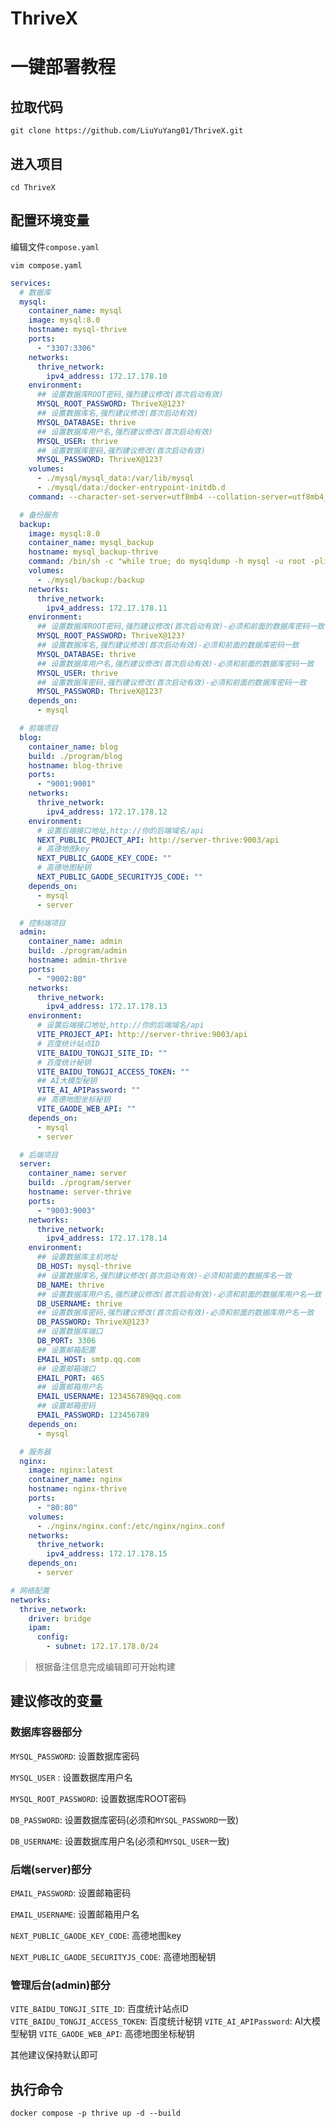 # ThriveX

# 一键部署教程

## 拉取代码
```shell
git clone https://github.com/LiuYuYang01/ThriveX.git
```

## 进入项目
```shell
cd ThriveX
```
## 配置环境变量
编辑文件`compose.yaml`

```shell
vim compose.yaml
```
```yaml
services:
  # 数据库
  mysql:
    container_name: mysql
    image: mysql:8.0
    hostname: mysql-thrive
    ports:
      - "3307:3306"
    networks:
      thrive_network:
        ipv4_address: 172.17.178.10
    environment:
      ## 设置数据库ROOT密码,强烈建议修改(首次启动有效)
      MYSQL_ROOT_PASSWORD: ThriveX@123?
      ## 设置数据库名,强烈建议修改(首次启动有效)
      MYSQL_DATABASE: thrive
      ## 设置数据库用户名,强烈建议修改(首次启动有效)
      MYSQL_USER: thrive
      ## 设置数据库密码,强烈建议修改(首次启动有效)
      MYSQL_PASSWORD: ThriveX@123?
    volumes:
      - ./mysql/mysql_data:/var/lib/mysql
      - ./mysql/data:/docker-entrypoint-initdb.d
    command: --character-set-server=utf8mb4 --collation-server=utf8mb4_unicode_ci

  # 备份服务
  backup:
    image: mysql:8.0
    container_name: mysql_backup
    hostname: mysql_backup-thrive
    command: /bin/sh -c "while true; do mysqldump -h mysql -u root -pliuyuyang thrive > /backup/thrive_$(date +%F_%T).sql; sleep 10800; done"
    volumes:
      - ./mysql/backup:/backup
    networks:
      thrive_network:
        ipv4_address: 172.17.178.11
    environment:
      ## 设置数据库ROOT密码,强烈建议修改(首次启动有效)-必须和前面的数据库密码一致
      MYSQL_ROOT_PASSWORD: ThriveX@123?
      ## 设置数据库名,强烈建议修改(首次启动有效)-必须和前面的数据库密码一致
      MYSQL_DATABASE: thrive
      ## 设置数据库用户名,强烈建议修改(首次启动有效)-必须和前面的数据库密码一致
      MYSQL_USER: thrive
      ## 设置数据库密码,强烈建议修改(首次启动有效)-必须和前面的数据库密码一致
      MYSQL_PASSWORD: ThriveX@123?
    depends_on:
      - mysql

  # 前端项目
  blog:
    container_name: blog
    build: ./program/blog
    hostname: blog-thrive
    ports:
      - "9001:9001"
    networks:
      thrive_network:
        ipv4_address: 172.17.178.12
    environment:
      # 设置后端接口地址,http://你的后端域名/api
      NEXT_PUBLIC_PROJECT_API: http://server-thrive:9003/api
      # 高德地图key
      NEXT_PUBLIC_GAODE_KEY_CODE: ""
      # 高德地图秘钥
      NEXT_PUBLIC_GAODE_SECURITYJS_CODE: ""
    depends_on:
      - mysql
      - server

  # 控制端项目
  admin:
    container_name: admin
    build: ./program/admin
    hostname: admin-thrive
    ports:
      - "9002:80"
    networks:
      thrive_network:
        ipv4_address: 172.17.178.13
    environment:
      # 设置后端接口地址,http://你的后端域名/api
      VITE_PROJECT_API: http://server-thrive:9003/api
      # 百度统计站点ID
      VITE_BAIDU_TONGJI_SITE_ID: ""
      # 百度统计秘钥
      VITE_BAIDU_TONGJI_ACCESS_TOKEN: ""
      ## AI大模型秘钥
      VITE_AI_APIPassword: ""
      ## 高德地图坐标秘钥
      VITE_GAODE_WEB_API: ""
    depends_on:
      - mysql
      - server

  # 后端项目
  server:
    container_name: server
    build: ./program/server
    hostname: server-thrive
    ports:
      - "9003:9003"
    networks:
      thrive_network:
        ipv4_address: 172.17.178.14
    environment:
      ## 设置数据库主机地址
      DB_HOST: mysql-thrive
      ## 设置数据库名,强烈建议修改(首次启动有效)-必须和前面的数据库名一致
      DB_NAME: thrive
      ## 设置数据库用户名,强烈建议修改(首次启动有效)-必须和前面的数据库用户名一致
      DB_USERNAME: thrive
      ## 设置数据库密码,强烈建议修改(首次启动有效)-必须和前面的数据库用户名一致
      DB_PASSWORD: ThriveX@123?
      ## 设置数据库端口
      DB_PORT: 3306
      ## 设置邮箱配置
      EMAIL_HOST: smtp.qq.com
      ## 设置邮箱端口
      EMAIL_PORT: 465
      ## 设置邮箱用户名
      EMAIL_USERNAME: 123456789@qq.com
      ## 设置邮箱密码
      EMAIL_PASSWORD: 123456789
    depends_on:
      - mysql

  # 服务器
  nginx:
    image: nginx:latest
    container_name: nginx
    hostname: nginx-thrive
    ports:
      - "80:80"
    volumes:
      - ./nginx/nginx.conf:/etc/nginx/nginx.conf
    networks:
      thrive_network:
        ipv4_address: 172.17.178.15
    depends_on:
      - server

# 网络配置
networks:
  thrive_network:
    driver: bridge
    ipam:
      config:
        - subnet: 172.17.178.0/24
```

> 根据备注信息完成编辑即可开始构建

## 建议修改的变量

### 数据库容器部分

`MYSQL_PASSWORD`: 设置数据库密码

`MYSQL_USER` : 设置数据库用户名

`MYSQL_ROOT_PASSWORD`: 设置数据库ROOT密码

`DB_PASSWORD`: 设置数据库密码(必须和`MYSQL_PASSWORD`一致)

`DB_USERNAME`: 设置数据库用户名(必须和`MYSQL_USER`一致)

### 后端(server)部分

`EMAIL_PASSWORD`: 设置邮箱密码

`EMAIL_USERNAME`: 设置邮箱用户名

`NEXT_PUBLIC_GAODE_KEY_CODE`: 高德地图key

`NEXT_PUBLIC_GAODE_SECURITYJS_CODE`: 高德地图秘钥

### 管理后台(admin)部分

`VITE_BAIDU_TONGJI_SITE_ID`: 百度统计站点ID
`VITE_BAIDU_TONGJI_ACCESS_TOKEN`: 百度统计秘钥
`VITE_AI_APIPassword`: AI大模型秘钥
`VITE_GAODE_WEB_API`: 高德地图坐标秘钥



其他建议保持默认即可

## 执行命令
```shell
docker compose -p thrive up -d --build
```